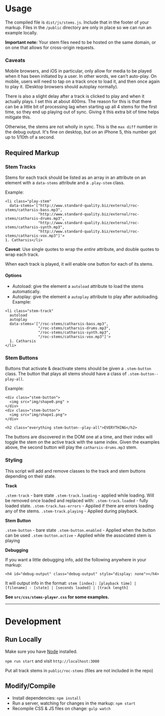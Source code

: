 # Usage

The compiled file is `dist/js/stems.js`. Include that in the footer of your markup. Files in the `/public` directory are only in place so we can run an example locally.

**Important note:** Your stem files need to be hosted on the same domain, or on one that allows for cross-origin requests.

### Caveats

Mobile browsers, and iOS in particular, only allow for media to be played when it has been initiated by a user. In other words, we can't auto-play. On mobile, users will need to tap on a track once to load it, and then once again to play it. (Desktop browsers should autoplay normally).

There is also a slight delay after a track is clicked to play and when it actually plays. I set this at about 400ms. The reason for this is that there can be a little bit of processing lag when starting up all 4 stems for the first time, so they end up playing out of sync. Giving it this extra bit of time helps mitigate this.

Otherwise, the stems are not wholly in sync. This is the `max diff` number in the debug output. It's fine on desktop, but on an iPhone 5, this number got up to 1/10th of a second.


## Required Markup

### Stem Tracks

Stems for each track should be listed as an array in an attribute on an element with a `data-stems` attribute and a `.play-stem` class.

Example:

```
<li class="play-stem"
  data-stems='["http://www.standard-quality.biz/external/roc-stems/catharsis-bass.mp3",
               "http://www.standard-quality.biz/external/roc-stems/catharsis-drums.mp3",
               "http://www.standard-quality.biz/external/roc-stems/catharsis-synth.mp3",
               "http://www.standard-quality.biz/external/roc-stems/catharsis-vox.mp3"]'>
1. Catharsis</li>
```
**Caveat**: Use single quotes to wrap the *entire* attribute, and double quotes to wrap each track.

When each track is played, it will enable one button for each of its stems.

#### Options

 - Autoload: give the element a `autoload` attribute to load the stems automatically.
 - Autoplay: give the element a `autoplay` attribute to play after autoloading. Example:

 ```
 <li class="stem-track"
   autoload
   autoplay
   data-stems='["/roc-stems/catharsis-bass.mp3",
                "/roc-stems/catharsis-drums.mp3",
                "/roc-stems/catharsis-synth.mp3",
                "/roc-stems/catharsis-vox.mp3"]'>
   1. Catharsis
 </li>
 ```

### Stem Buttons

Buttons that activate & deactivate stems should be given a `.stem-button` class. The button that plays all stems should have a class of `.stem-button--play-all`.

Example:

```
<div class="stem-button">
  <img src="img/shape0.png" >
</div>
<div class="stem-button">
  <img src="img/shape1.png">
</div>

<h2 class="everything stem-button--play-all">EVERYTHING</h2>
```

The buttons are discovered in the DOM one at a time, and their index will toggle the stem on the active track with the same index. Given the examples above, the second button will play the `catharsis-drums.mp3` stem.

### Styling

This script will add and remove classes to the track and stem buttons depending on their state.

**Track**

`.stem-track` - bare state
`.stem-track.loading` - applied while loading. Will be removed once loaded and replaced with:
`.stem-track.loaded` - fully loaded state.
`.stem-track.has-errors` - Applied if there are errors loading any of the stems.
`.stem-track.playing` - Applied during playback.

**Stem Button**

`.stem-button` - bare state
`.stem-button.enabled` - Applied when the button can be used
`.stem-button.active` - Applied while the associated stem is playing

**Debugging**

If you want a little debugging info, add the following anywhere in your markup:

```
<h4 id="debug-output" class="debug-output" style="display: none"></h4>
```

It will output info in the format: `stem [index]: [playback time] | [filename] - [state] | [seconds loaded] | [track length]`

**See `src/css/stems-player.css` for some examples.**

----

# Development

## Run Locally

Make sure you have [Node](https://nodejs.org/en/download/) installed.

`npm run start` and visit `http://localhost:3000`

Put all track stems in `public/roc-stems` (files are not included in the repo)

## Modify/Compile

 - Install dependencies: `npm install`
 - Run a server, watching for changes in the markup: `npm start`
 - Recompile CSS & JS files on change: `gulp watch`
